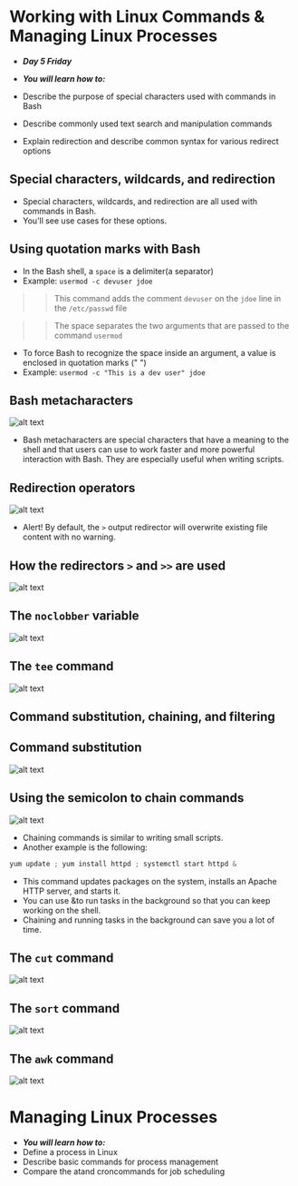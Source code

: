 # Working with Linux Commands & Managing Linux Processes

- ***Day 5 Friday***

- ***You will learn how to:***
- Describe the purpose of special characters used with commands in Bash
- Describe commonly used text search and manipulation commands
- Explain redirection and describe common syntax for various redirect options

## Special characters, wildcards, and redirection
- Special characters, wildcards, and redirection are all used with commands in Bash.
- You’ll see use cases for these options.

## Using quotation marks with Bash
- In the Bash shell, a `space` is a delimiter(a separator)
- Example: `usermod -c devuser jdoe`

>> This command adds the comment `devuser` on the `jdoe` line in the `/etc/passwd` file

>> The space separates the two arguments that are passed to the command `usermod`

- To force Bash to recognize the space inside an argument, a value is enclosed in quotation marks (" ")
- Example: `usermod -c "This is a dev user" jdoe`

## Bash metacharacters

![alt text](<Images/bash metaxtcs.png>)

- Bash metacharacters are special characters that have a meaning to the shell and that users can use to work faster and more powerful interaction with Bash. They are especially useful when writing scripts.

## Redirection operators

![alt text](<Images/redirection ops.png>)

- Alert! By default, the `>` output redirector will overwrite existing file content with no warning.

## How the redirectors `>` and `>>` are used

![alt text](Images/redirects.png)

## The `noclobber` variable

![alt text](Images/noclobber.png)

## The `tee` command

![alt text](Images/teecmd.png)

## Command substitution, chaining, and filtering
## Command substitution

![alt text](<Images/subs command.png>)

## Using the semicolon to chain commands

![alt text](Images/semicolon.png)

- Chaining commands is similar to writing small scripts. 
- Another example is the following:

```javascript
yum update ; yum install httpd ; systemctl start httpd &  
```

- This command updates packages on the system, installs an Apache HTTP server, and starts it.
- You can use &to run tasks in the background so that you can keep working on the shell.
- Chaining and running tasks in the background can save you a lot of time.

## The `cut` command

![alt text](<Images/cut command.png>)

## The `sort` command

![alt text](<Images/sort command.png>)

## The `awk` command

![alt text](<Images/awk cmd.png>)


# Managing Linux Processes
- ***You will learn how to:***
- Define a process in Linux
- Describe basic commands for process management
- Compare the atand croncommands for job scheduling
